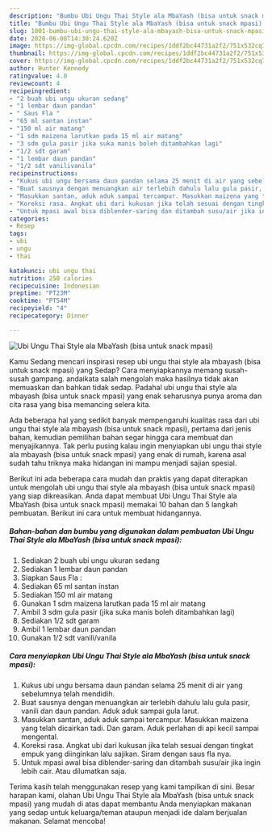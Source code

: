 ```yaml
---
description: "Bumbu Ubi Ungu Thai Style ala MbaYash (bisa untuk snack mpasi) | Resep Membuat Ubi Ungu Thai Style ala MbaYash (bisa untuk snack mpasi) Yang Bisa Manjain Lidah"
title: "Bumbu Ubi Ungu Thai Style ala MbaYash (bisa untuk snack mpasi) | Resep Membuat Ubi Ungu Thai Style ala MbaYash (bisa untuk snack mpasi) Yang Bisa Manjain Lidah"
slug: 1001-bumbu-ubi-ungu-thai-style-ala-mbayash-bisa-untuk-snack-mpasi-resep-membuat-ubi-ungu-thai-style-ala-mbayash-bisa-untuk-snack-mpasi-yang-bisa-manjain-lidah
date: 2020-06-08T14:30:24.620Z
image: https://img-global.cpcdn.com/recipes/1ddf2bc44731a2f2/751x532cq70/ubi-ungu-thai-style-ala-mbayash-bisa-untuk-snack-mpasi-foto-resep-utama.jpg
thumbnail: https://img-global.cpcdn.com/recipes/1ddf2bc44731a2f2/751x532cq70/ubi-ungu-thai-style-ala-mbayash-bisa-untuk-snack-mpasi-foto-resep-utama.jpg
cover: https://img-global.cpcdn.com/recipes/1ddf2bc44731a2f2/751x532cq70/ubi-ungu-thai-style-ala-mbayash-bisa-untuk-snack-mpasi-foto-resep-utama.jpg
author: Hunter Kennedy
ratingvalue: 4.8
reviewcount: 4
recipeingredient:
- "2 buah ubi ungu ukuran sedang"
- "1 lembar daun pandan"
- " Saus Fla "
- "65 ml santan instan"
- "150 ml air matang"
- "1 sdm maizena larutkan pada 15 ml air matang"
- "3 sdm gula pasir jika suka manis boleh ditambahkan lagi"
- "1/2 sdt garam"
- "1 lembar daun pandan"
- "1/2 sdt vanilivanila"
recipeinstructions:
- "Kukus ubi ungu bersama daun pandan selama 25 menit di air yang sebelumnya telah mendidih."
- "Buat sausnya dengan menuangkan air terlebih dahulu lalu gula pasir, vanili dan daun pandan. Aduk aduk sampai gula larut."
- "Masukkan santan, aduk aduk sampai tercampur. Masukkan maizena yang telah dicairkan tadi. Dan garam. Aduk perlahan di api kecil sampai mengental."
- "Koreksi rasa. Angkat ubi dari kukusan jika telah sesuai dengan tingkat empuk yang diinginkan lalu sajikan. Siram dengan saus fla nya."
- "Untuk mpasi awal bisa diblender-saring dan ditambah susu/air jika ingin lebih cair. Atau dilumatkan saja."
categories:
- Resep
tags:
- ubi
- ungu
- thai

katakunci: ubi ungu thai 
nutrition: 258 calories
recipecuisine: Indonesian
preptime: "PT23M"
cooktime: "PT54M"
recipeyield: "4"
recipecategory: Dinner

---
```



![Ubi Ungu Thai Style ala MbaYash (bisa untuk snack mpasi)](https://img-global.cpcdn.com/recipes/1ddf2bc44731a2f2/751x532cq70/ubi-ungu-thai-style-ala-mbayash-bisa-untuk-snack-mpasi-foto-resep-utama.jpg)

Kamu Sedang mencari inspirasi resep ubi ungu thai style ala mbayash (bisa untuk snack mpasi) yang Sedap? Cara menyiapkannya memang susah-susah gampang. andaikata salah mengolah maka hasilnya tidak akan memuaskan dan bahkan tidak sedap. Padahal ubi ungu thai style ala mbayash (bisa untuk snack mpasi) yang enak seharusnya punya aroma dan cita rasa yang bisa memancing selera kita.



Ada beberapa hal yang sedikit banyak mempengaruhi kualitas rasa dari ubi ungu thai style ala mbayash (bisa untuk snack mpasi), pertama dari jenis bahan, kemudian pemilihan bahan segar hingga cara membuat dan menyajikannya. Tak perlu pusing kalau ingin menyiapkan ubi ungu thai style ala mbayash (bisa untuk snack mpasi) yang enak di rumah, karena asal sudah tahu triknya maka hidangan ini mampu menjadi sajian spesial.


Berikut ini ada beberapa cara mudah dan praktis yang dapat diterapkan untuk mengolah ubi ungu thai style ala mbayash (bisa untuk snack mpasi) yang siap dikreasikan. Anda dapat membuat Ubi Ungu Thai Style ala MbaYash (bisa untuk snack mpasi) memakai 10 bahan dan 5 langkah pembuatan. Berikut ini cara untuk membuat hidangannya.

<!--inarticleads1-->

##### Bahan-bahan dan bumbu yang digunakan dalam pembuatan Ubi Ungu Thai Style ala MbaYash (bisa untuk snack mpasi):

1. Sediakan 2 buah ubi ungu ukuran sedang
1. Sediakan 1 lembar daun pandan
1. Siapkan  Saus Fla :
1. Sediakan 65 ml santan instan
1. Sediakan 150 ml air matang
1. Gunakan 1 sdm maizena larutkan pada 15 ml air matang
1. Ambil 3 sdm gula pasir (jika suka manis boleh ditambahkan lagi)
1. Sediakan 1/2 sdt garam
1. Ambil 1 lembar daun pandan
1. Gunakan 1/2 sdt vanili/vanila




<!--inarticleads2-->

##### Cara menyiapkan Ubi Ungu Thai Style ala MbaYash (bisa untuk snack mpasi):

1. Kukus ubi ungu bersama daun pandan selama 25 menit di air yang sebelumnya telah mendidih.
1. Buat sausnya dengan menuangkan air terlebih dahulu lalu gula pasir, vanili dan daun pandan. Aduk aduk sampai gula larut.
1. Masukkan santan, aduk aduk sampai tercampur. Masukkan maizena yang telah dicairkan tadi. Dan garam. Aduk perlahan di api kecil sampai mengental.
1. Koreksi rasa. Angkat ubi dari kukusan jika telah sesuai dengan tingkat empuk yang diinginkan lalu sajikan. Siram dengan saus fla nya.
1. Untuk mpasi awal bisa diblender-saring dan ditambah susu/air jika ingin lebih cair. Atau dilumatkan saja.




Terima kasih telah menggunakan resep yang kami tampilkan di sini. Besar harapan kami, olahan Ubi Ungu Thai Style ala MbaYash (bisa untuk snack mpasi) yang mudah di atas dapat membantu Anda menyiapkan makanan yang sedap untuk keluarga/teman ataupun menjadi ide dalam berjualan makanan. Selamat mencoba!
